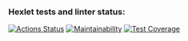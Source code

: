 ### Hexlet tests and linter status:
[![Actions Status](https://github.com/Pejnikov/python-project-lvl2/workflows/hexlet-check/badge.svg)](https://github.com/Pejnikov/python-project-lvl2/actions)
[![Maintainability](https://api.codeclimate.com/v1/badges/7fec3cdb17e4fd0c5333/maintainability)](https://codeclimate.com/github/Pejnikov/python-project-lvl2/maintainability)
[![Test Coverage](https://api.codeclimate.com/v1/badges/7fec3cdb17e4fd0c5333/test_coverage)](https://codeclimate.com/github/Pejnikov/python-project-lvl2/test_coverage)
